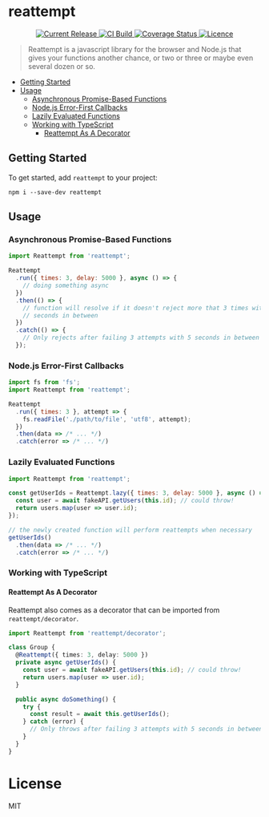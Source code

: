 # reattempt

<p align="center">
  <a href="https://www.npmjs.com/package/reattempt">
    <img src="https://img.shields.io/npm/v/reattempt.svg" alt="Current Release" />
  </a>
  <a href="https://travis-ci.org/wsmd/reattempt">
    <img src="https://travis-ci.org/wsmd/reattempt.svg?branch=master" alt="CI Build">
  </a>
  <a href='https://coveralls.io/github/wsmd/reattempt?branch=master'>
    <img src='https://coveralls.io/repos/github/wsmd/reattempt/badge.svg?branch=master' alt='Coverage Status' />
  </a>
  <a href="https://github.com/wsmd/reattempt/blob/master/LICENSE">
    <img src="https://img.shields.io/github/license/wsmd/reattempt.svg" alt="Licence">
  </a>
</p>

> Reattempt is a javascript library for the browser and Node.js that gives your functions another chance, or two or three or maybe even several dozen or so.

- [Getting Started](#getting-started)
- [Usage](#usage)
  - [Asynchronous Promise-Based Functions](#asynchronous-promise-based-functions)
  - [Node.js Error-First Callbacks](#nodejs-error-first-callbacks)
  - [Lazily Evaluated Functions](#lazily-evaluated-functions)
  - [Working with TypeScript](#working-with-typescript)
    - [Reattempt As A Decorator](#reattempt-as-a-decorator)

## Getting Started

To get started, add `reattempt` to your project:

```
npm i --save-dev reattempt
```

## Usage

### Asynchronous Promise-Based Functions

```js
import Reattempt from 'reattempt';

Reattempt
  .run({ times: 3, delay: 5000 }, async () => {
    // doing something async
  })
  .then(() => {
    // function will resolve if it doesn't reject more that 3 times with 5
    // seconds in between
  })
  .catch(() => {
    // Only rejects after failing 3 attempts with 5 seconds in between
  });
```

### Node.js Error-First Callbacks

```js
import fs from 'fs';
import Reattempt from 'reattempt';

Reattempt
  .run({ times: 3 }, attempt => {
    fs.readFile('./path/to/file', 'utf8', attempt);
  })
  .then(data => /* ... */)
  .catch(error => /* ... */)
```

### Lazily Evaluated Functions

```js
import Reattempt from 'reattempt';

const getUserIds = Reattempt.lazy({ times: 3, delay: 5000 }, async () => {
  const user = await fakeAPI.getUsers(this.id); // could throw!
  return users.map(user => user.id);
});

// the newly created function will perform reattempts when necessary
getUserIds()
  .then(data => /* ... */)
  .catch(error => /* ... */)
```

### Working with TypeScript

#### Reattempt As A Decorator
Reattempt also comes as a decorator that can be imported from `reattempt/decorator`.

```ts
import Reattempt from 'reattempt/decorator';

class Group {
  @Reattempt({ times: 3, delay: 5000 })
  private async getUserIds() {
    const user = await fakeAPI.getUsers(this.id); // could throw!
    return users.map(user => user.id);
  }

  public async doSomething() {
    try {
      const result = await this.getUserIds();
    } catch (error) {
      // Only throws after failing 3 attempts with 5 seconds in between
    }
  }
}
```

# License

MIT
